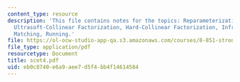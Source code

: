 ```yaml
---
content_type: resource
description: 'This file contains notes for the topics: Reparameterization Invariance,
  Ultrasoft-Collinear Factorization, Hard-Collinear Factorization, Infrared Divergences,
  Matching, Running.'
file: https://ol-ocw-studio-app-qa.s3.amazonaws.com/courses/8-851-strong-interactions-effective-field-theories-of-qcd-spring-2006/eb0c8740e6a9aee7d5f4bb4f14614584_scet4.pdf
file_type: application/pdf
resourcetype: Document
title: scet4.pdf
uid: eb0c8740-e6a9-aee7-d5f4-bb4f14614584
---
```

